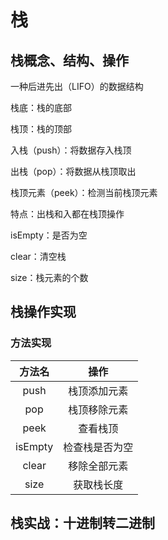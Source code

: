 # 栈

## 栈概念、结构、操作

一种后进先出（LIFO）的数据结构

栈底：栈的底部

栈顶：栈的顶部

入栈（push）：将数据存入栈顶

出栈（pop）：将数据从栈顶取出

栈顶元素（peek）：检测当前栈顶元素

特点：出栈和入都在栈顶操作

isEmpty：是否为空

clear：清空栈

size：栈元素的个数

## 栈操作实现

### 方法实现

| 方法名 | 操作 |
| :-: | :-: |
| push | 栈顶添加元素 |
| pop | 栈顶移除元素 |
| peek | 查看栈顶 |
| isEmpty | 检查栈是否为空 |
| clear | 移除全部元素 |
| size | 获取栈长度 |

## 栈实战：十进制转二进制